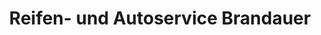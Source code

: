 ---
title: "Reifen- und Autoservice Brandauer"
url: /bad-liebenwerda/reifen-und-autoservice-brandauer/
shop: Autowerkstatt
---